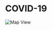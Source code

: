 # COVID-19
![Map View](https://raw.github.com/GauravNadar/COVID-19/master/screens/Screenshot_worldMap.jpg)
